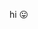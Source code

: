 hi 😛  
  
<!--[Anurag's GitHub stats](https://github-readme-stats.vercel.app/api?username=l0st-idi0t&show_icons=true&theme=github_dark)-->

<!---
l0st-idi0t/l0st-idi0t is a ✨ special ✨ repository because its `README.md` (this file) appears on your GitHub profile.
You can click the Preview link to take a look at your changes.
--->
